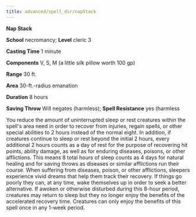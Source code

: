 ```yaml
---
title: advanced/spell_dir/napStack
---
```

 **Nap Stack**

**School** necromancy; **Level** cleric 3

**Casting Time** 1 minute

**Components** V, S, M (a little silk pillow worth 100 gp)

**Range** 30 ft.

**Area** 30-ft.-radius emanation

**Duration** 8 hours

**Saving Throw** Will negates (harmless); **Spell Resistance** yes (harmless

You reduce the amount of uninterrupted sleep or rest creatures within the spell's area need in order to recover from injuries, regain spells, or other special abilities to 2 hours instead of the normal eight. In addition, if creatures continue to sleep or rest beyond the initial 2 hours, every additional 2 hours counts as a day of rest for the purpose of recovering hit points, ability damage, as well as for enduring diseases, poisons, or other afflictions. This means 8 total hours of sleep counts as 4 days for natural healing and for saving throws as diseases or similar afflictions run their course. When suffering from diseases, poison, or other afflictions, sleepers experience vivid dreams that help them track their recovery. If things go poorly they can, at any time, wake themselves up in order to seek a better alternative. If awoken or otherwise disturbed during this 8-hour period, creatures may return to sleep but they no longer enjoy the benefits of the accelerated recovery time. Creatures can only enjoy the benefits of this spell once in any 1-week period.

